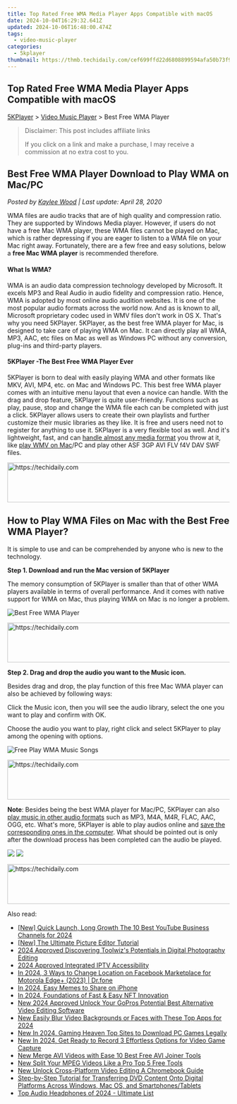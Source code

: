 ```yaml
---
title: Top Rated Free WMA Media Player Apps Compatible with macOS
date: 2024-10-04T16:29:32.641Z
updated: 2024-10-06T16:48:00.474Z
tags:
  - video-music-player
categories:
  - 5kplayer
thumbnail: https://thmb.techidaily.com/cef699ffd22d6808899594afa50b73f9f6bcef39d36826c1b9832e7227280bd9.jpg
---
```


## Top Rated Free WMA Media Player Apps Compatible with macOS

[5KPlayer](https://tools.techidaily.com/5kplayer/products/) \> [Video Music Player](https://tools.techidaily.com/5kplayer/video-music-player/) \> Best Free WMA Player

>  Disclaimer: This post includes affiliate links
>
>  If you click on a link and make a purchase, I may receive a commission at no extra cost to you.
>

## Best Free WMA Player Download to Play WMA on Mac/PC

 _Posted by [Kaylee Wood](https://www.quora.com/profile/Amanda-Hu-21) | Last update: April 28, 2020_ 

WMA files are audio tracks that are of high quality and compression ratio. They are supported by Windows Media player. However, if users do not have a free Mac WMA player, these WMA files cannot be played on Mac, which is rather depressing if you are eager to listen to a WMA file on your Mac right away. Fortunately, there are a few free and easy solutions, below a **free Mac WMA player** is recommended therefore.

#### **What Is WMA?**

WMA is an audio data compression technology developed by Microsoft. It excels MP3 and Real Audio in audio fidelity and compression ratio. Hence, WMA is adopted by most online audio audition websites. It is one of the most popular audio formats across the world now. And as is known to all, Microsoft proprietary codec used in WMV files don't work in OS X. That's why you need 5KPlayer. 5KPlayer, as the best free WMA player for Mac, is designed to take care of playing WMA on Mac. It can directly play all WMA, MP3, AAC, etc files on Mac as well as Windows PC without any conversion, plug-ins and third-party players.

#### **5KPlayer -The Best Free WMA Player Ever**

5KPlayer is born to deal with easily playing WMA and other formats like MKV, AVI, MP4, etc. on Mac and Windows PC. This best free WMA player comes with an intuitive menu layout that even a novice can handle. With the drag and drop feature, 5KPlayer is quite user-friendly. Functions such as play, pause, stop and change the WMA file each can be completed with just a click. 5KPlayer allows users to create their own playlists and further customize their music libraries as they like. It is free and users need not to register for anything to use it. 5KPlayer is a very flexible tool as well. And it's lightweight, fast, and can [handle almost any media format](https://tools.techidaily.com/5kplayer/video-music-player/) you throw at it, like [play WMV on Mac](https://tools.techidaily.com/5kplayer/video-music-player/)/PC and play other ASF 3GP AVI FLV f4V DAV SWF files.

<!-- affiliate ads begin -->
<a href="https://aligracehair.sjv.io/c/5597632/2016148/19272" target="_top" id="2016148">
  <img src="//a.impactradius-go.com/display-ad/19272-2016148" border="0" alt="https://techidaily.com" width="728" height="90"/>
</a>
<img height="0" width="0" src="https://aligracehair.sjv.io/i/5597632/2016148/19272" style="position:absolute;visibility:hidden;" border="0" />
<!-- affiliate ads end -->

## How to Play WMA Files on Mac with the Best Free WMA Player?

It is simple to use and can be comprehended by anyone who is new to the technology.

**Step 1\. Download and run the Mac version of 5KPlayer**

The memory consumption of 5KPlayer is smaller than that of other WMA players available in terms of overall performance. And it comes with native support for WMA on Mac, thus playing WMA on Mac is no longer a problem.

![Best Free WMA Player](https://www.5kplayer.com/video-music-player/img/free-music-player.jpg) 

<!-- affiliate ads begin -->
<a href="https://unicoeye.pxf.io/c/5597632/2134247/18498" target="_top" id="2134247">
  <img src="//a.impactradius-go.com/display-ad/18498-2134247" border="0" alt="https://techidaily.com" width="728" height="90"/>
</a>
<img height="0" width="0" src="https://unicoeye.pxf.io/i/5597632/2134247/18498" style="position:absolute;visibility:hidden;" border="0" />
<!-- affiliate ads end -->

**Step 2\. Drag and drop the audio you want to the Music icon.**

Besides drag and drop, the play function of this free Mac WMA player can also be achieved by following ways:

Click the Music icon, then you will see the audio library, select the one you want to play and confirm with OK.

Choose the audio you want to play, right click and select 5KPlayer to play among the opening with options.

![Free Play WMA Music Songs](https://www.5kplayer.com/video-music-player/img/5k-wma-player-trl-030701.jpg) 

<!-- affiliate ads begin -->
<a href="https://dhgate.sjv.io/c/5597632/1186802/12108" target="_top" id="1186802">
  <img src="//a.impactradius-go.com/display-ad/12108-1186802" border="0" alt="https://techidaily.com" width="728" height="90"/>
</a>
<img height="0" width="0" src="https://dhgate.sjv.io/i/5597632/1186802/12108" style="position:absolute;visibility:hidden;" border="0" />
<!-- affiliate ads end -->

**Note**: Besides being the best WMA player for Mac/PC, 5KPlayer can also [play music in other audio formats](https://tools.techidaily.com/5kplayer/video-music-player/) such as MP3, M4A, M4R, FLAC, AAC, OGG, etc. What's more, 5KPlayer is able to play audios online and [save the corresponding ones in the computer](https://tools.techidaily.com/5kplayer/youtube-download/). What should be pointed out is only after the download process has been completed can the audio be played.

[![](https://www.5kplayer.com/video-music-player/../button/freedownbackwin.png)](https://tools.techidaily.com/5kplayer/products/) [![](https://www.5kplayer.com/video-music-player/../button/freedownbackmac.png)](https://tools.techidaily.com/5kplayer/products/)

<!-- affiliate ads begin -->
<a href="https://ephamedtechinc.pxf.io/c/5597632/2137216/26400" target="_top" id="2137216">
  <img src="//a.impactradius-go.com/display-ad/26400-2137216" border="0" alt="https://techidaily.com" width="728" height="90"/>
</a>
<img height="0" width="0" src="https://ephamedtechinc.pxf.io/i/5597632/2137216/26400" style="position:absolute;visibility:hidden;" border="0" />
<!-- affiliate ads end -->

<ins class="adsbygoogle"
     style="display:block"
     data-ad-format="autorelaxed"
     data-ad-client="ca-pub-7571918770474297"
     data-ad-slot="1223367746"></ins>

<ins class="adsbygoogle"
     style="display:block"
     data-ad-client="ca-pub-7571918770474297"
     data-ad-slot="8358498916"
     data-ad-format="auto"
     data-full-width-responsive="true"></ins>

<span class="atpl-alsoreadstyle">Also read:</span>
<div><ul>
<li><a href="https://youtube-docs.techidaily.com/uick-launch-long-growth-the-10-best-youtube-business-channels-for-2024/"><u>[New] Quick Launch, Long Growth The 10 Best YouTube Business Channels for 2024</u></a></li>
<li><a href="https://fox-glue.techidaily.com/new-the-ultimate-picture-editor-tutorial/"><u>[New] The Ultimate Picture Editor Tutorial</u></a></li>
<li><a href="https://fox-info.techidaily.com/2024-approved-discovering-toolwizs-potentials-in-digital-photography-editing/"><u>2024 Approved Discovering Toolwiz's Potentials in Digital Photography Editing</u></a></li>
<li><a href="https://digital-screen-recording.techidaily.com/2024-approved-integrated-iptv-accessibility/"><u>2024 Approved Integrated IPTV Accessibility</u></a></li>
<li><a href="https://change-location.techidaily.com/in-2024-3-ways-to-change-location-on-facebook-marketplace-for-motorola-edgeplus-2023-drfone-by-drfone-virtual-android/"><u>In 2024, 3 Ways to Change Location on Facebook Marketplace for Motorola Edge+ (2023) | Dr.fone</u></a></li>
<li><a href="https://fox-hovers.techidaily.com/in-2024-easy-memes-to-share-on-iphone/"><u>In 2024, Easy Memes to Share on iPhone</u></a></li>
<li><a href="https://some-techniques.techidaily.com/in-2024-foundations-of-fast-and-easy-nft-innovation/"><u>In 2024, Foundations of Fast & Easy NFT Innovation</u></a></li>
<li><a href="https://video-creation-software.techidaily.com/new-2024-approved-unlock-your-gopros-potential-best-alternative-video-editing-software/"><u>New 2024 Approved Unlock Your GoPros Potential Best Alternative Video Editing Software</u></a></li>
<li><a href="https://video-creation-software.techidaily.com/new-easily-blur-video-backgrounds-or-faces-with-these-top-apps-for-2024/"><u>New Easily Blur Video Backgrounds or Faces with These Top Apps for 2024</u></a></li>
<li><a href="https://video-creation-software.techidaily.com/new-in-2024-gaming-heaven-top-sites-to-download-pc-games-legally/"><u>New In 2024, Gaming Heaven Top Sites to Download PC Games Legally</u></a></li>
<li><a href="https://video-creation-software.techidaily.com/new-in-2024-get-ready-to-record-3-effortless-options-for-video-game-capture/"><u>New In 2024, Get Ready to Record 3 Effortless Options for Video Game Capture</u></a></li>
<li><a href="https://video-creation-software.techidaily.com/new-merge-avi-videos-with-ease-10-best-free-avi-joiner-tools/"><u>New Merge AVI Videos with Ease 10 Best Free AVI Joiner Tools</u></a></li>
<li><a href="https://video-creation-software.techidaily.com/new-split-your-mpeg-videos-like-a-pro-top-5-free-tools/"><u>New Split Your MPEG Videos Like a Pro Top 5 Free Tools</u></a></li>
<li><a href="https://video-creation-software.techidaily.com/new-unlock-cross-platform-video-editing-a-chromebook-guide/"><u>New Unlock Cross-Platform Video Editing A Chromebook Guide</u></a></li>
<li><a href="https://blog-min.techidaily.com/step-by-step-tutorial-for-transferring-dvd-content-onto-digital-platforms-across-windows-mac-os-and-smartphonestablets/"><u>Step-by-Step Tutorial for Transferring DVD Content Onto Digital Platforms Across Windows, Mac OS, and Smartphones/Tablets</u></a></li>
<li><a href="https://buynow-marvelous.techidaily.com/top-audio-headphones-of-2024-ultimate-list/"><u>Top Audio Headphones of 2024 - Ultimate List</u></a></li>
</ul></div>

